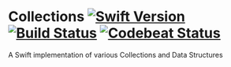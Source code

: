 Collections [![Swift Version](https://img.shields.io/badge/Swift-3.0_Beta-orange.svg)](https://swift.org/download/#snapshots) [![Build Status](https://travis-ci.org/DavidSkrundz/Collections.svg?branch=master)](https://travis-ci.org/DavidSkrundz/Collections) [![Codebeat Status](https://codebeat.co/badges/d53737b4-70d6-440e-b28d-b54d2ceb5e50)](https://codebeat.co/projects/github-com-davidskrundz-collections)
===========

A Swift implementation of various Collections and Data Structures
